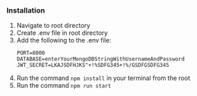 
### Installation


1. Navigate to root directory
2. Create .env file in root directory
3. Add the following to the .env file:
   ```
   PORT=8000
   DATABASE=enterYourMongoDBStringWithUsernameAndPassword
   JWT_SECRET=LKAJSDFHJKS"+!%SDFG345+!%/GSDFGSDFG345
   ```
4. Run the command ```npm install``` in your terminal from the root
5. Run the command ```npm run start```








